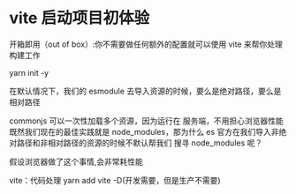 # vite 启动项目初体验

开箱即用（out of box）:你不需要做任何额外的配置就可以使用 vite 来帮你处理构建工作

yarn init -y

在默认情况下，我们的 esmodule 去导入资源的时候，要么是绝对路径，要么是相对路径

commonjs 可以一次性加载多个资源，因为运行在 服务端，不用担心浏览器性能
既然我们现在的最佳实践就是 node_modules，那为什么 es 官方在我们导入非绝对路径和非相对路径的资源的时候不默认帮我们 搜寻 node_modules 呢？

假设浏览器做了这个事情,会非常耗性能

vite：代码处理 yarn add vite -D(开发需要，但是生产不需要)
